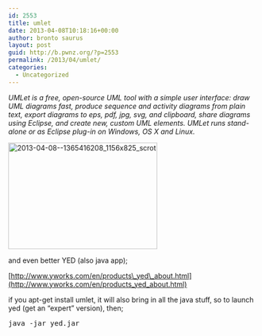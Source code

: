 ```yaml
---
id: 2553
title: umlet
date: 2013-04-08T10:18:16+00:00
author: bronto saurus
layout: post
guid: http://b.pwnz.org/?p=2553
permalink: /2013/04/umlet/
categories:
  - Uncategorized
---
```

_UMLet is a free, open-source UML tool with a simple user interface: draw UML diagrams fast, produce sequence and activity diagrams from plain text, export diagrams to eps, pdf, jpg, svg, and clipboard, share diagrams using Eclipse, and create new, custom UML elements. UMLet runs stand-alone or as Eclipse plug-in on Windows, OS X and Linux._ 

[<img src="http://b.pwnz.org/wp-content/uploads/2013/04/2013-04-08-1365416208_1156x825_scrot-300x214.png" alt="2013-04-08--1365416208_1156x825_scrot" width="300" height="214" class="aligncenter size-medium wp-image-2554" srcset="http://b.pwnz.org/wp-content/uploads/2013/04/2013-04-08-1365416208_1156x825_scrot-300x214.png 300w, http://b.pwnz.org/wp-content/uploads/2013/04/2013-04-08-1365416208_1156x825_scrot-1024x730.png 1024w, http://b.pwnz.org/wp-content/uploads/2013/04/2013-04-08-1365416208_1156x825_scrot-624x445.png 624w, http://b.pwnz.org/wp-content/uploads/2013/04/2013-04-08-1365416208_1156x825_scrot.png 1156w" sizes="(max-width: 300px) 100vw, 300px" />](http://b.pwnz.org/wp-content/uploads/2013/04/2013-04-08-1365416208_1156x825_scrot.png)

and even better YED (also java app);
  
[http://www.yworks.com/en/products\_yed\_about.html](http://www.yworks.com/en/products_yed_about.html)

if you apt-get install umlet, it will also bring in all the java stuff, so to launch yed (get an &#8220;expert&#8221; version), then;

<pre>java -jar yed.jar</pre>